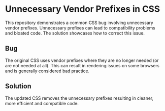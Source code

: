 # Unnecessary Vendor Prefixes in CSS

This repository demonstrates a common CSS bug involving unnecessary vendor prefixes.  Unnecessary prefixes can lead to compatibility problems and bloated code.  The solution showcases how to correct this issue.

## Bug
The original CSS uses vendor prefixes where they are no longer needed (or are not needed at all). This can result in rendering issues on some browsers and is generally considered bad practice.

## Solution
The updated CSS removes the unnecessary prefixes resulting in cleaner, more efficient and compatible code.
